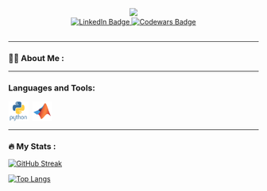 
<div id="header" align="center">
  <img src="https://user-images.githubusercontent.com/106698921/208683348-6bb31358-c241-4736-bebe-7e9bc5c8137f.gif" width="300"/>
  
  <div id="badges">
    <a href="https://www.linkedin.com/in/toby-collins-7278241a4/">
      <img src="https://img.shields.io/badge/LinkedIn-blue?style=for-the-badge&logo=linkedin&logoColor=white" alt="LinkedIn Badge"/>
    </a>
    <a href="https://www.codewars.com/users/TGCollins">
      <img src="https://img.shields.io/badge/CodeWars-red?style=for-the-badge&logo=codewars&logoColor=white" alt="Codewars Badge"/>
    </a>
    <div>
      <a>
        <img src="https://komarev.com/ghpvc/?username=TGCollins&style=flat-square&color=blue" alt=""/>
      </a>
    </div>
  </div>
</div>

---

### 👨‍💻  About Me :

---

### Languages and Tools:

<div>
  <img src="https://github.com/devicons/devicon/blob/master/icons/python/python-original-wordmark.svg" title="Python" alt="Python" width="40" height="40"/>&nbsp;
  <img src="https://github.com/devicons/devicon/blob/master/icons/matlab/matlab-original.svg" title="Matlab" alt="Matlab" width="40" height="40"/>
</div>

---

### :fire: My Stats :

[![GitHub Streak](http://github-readme-streak-stats.herokuapp.com?user=TGCollins&theme=dark&background=000000)](https://git.io/streak-stats)

[![Top Langs](https://github-readme-stats.vercel.app/api/top-langs/?username=TGCollins&layout=compact&theme=vision-friendly-dark)](https://github.com/anuraghazra/github-readme-stats)
